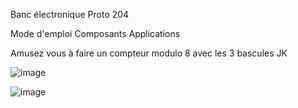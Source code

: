 Banc électronique Proto 204

Mode d'emploi
Composants
Applications

Amusez vous à faire un compteur modulo 8 avec les 3 bascules JK

![image](https://user-images.githubusercontent.com/90700891/179905993-328502a1-d45d-47e8-b1d8-d33b944a6a8d.png)

![image](https://user-images.githubusercontent.com/90700891/179928630-5022ba50-0093-4896-8fea-d9d02afb1ea3.png)

